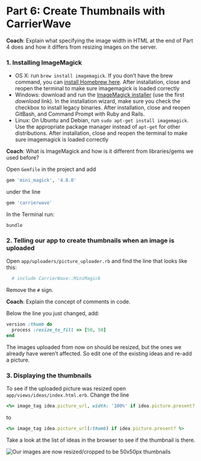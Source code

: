 # Part 6: Create Thumbnails with CarrierWave

**Coach**: Explain what specifying the image width in HTML at the end of Part 4 does and how it differs from resizing images on the server.

### 1. Installing ImageMagick <a id="1-installing-imagemagick"></a>

* OS X: run `brew install imagemagick`. If you don’t have the brew command, you can [install Homebrew here](https://brew.sh/). After installation, close and reopen the terminal to make sure imagemagick is loaded correctly
* Windows: download and run the [ImageMagick installer](http://www.imagemagick.org/script/download.php#windows) \(use the first _download_ link\). In the installation wizard, make sure you check the checkbox to install legacy binaries. After installation, close and reopen GitBash, and Command Prompt with Ruby and Rails.
* Linux: On Ubuntu and Debian, run `sudo apt-get install imagemagick`. Use the appropriate package manager instead of `apt-get` for other distributions. After installation, close and reopen the terminal to make sure imagemagick is loaded correctly

**Coach**: What is ImageMagick and how is it different from libraries/gems we used before?

Open `Gemfile` in the project and add

```ruby
gem 'mini_magick', '4.8.0'
```

under the line

```ruby
gem 'carrierwave'
```

In the Terminal run:

```text
bundle
```

### 2. Telling our app to create thumbnails when an image is uploaded <a id="2-telling-our-app-to-create-thumbnails-when-an-image-is-uploaded"></a>

Open `app/uploaders/picture_uploader.rb` and find the line that looks like this:

```ruby
  # include CarrierWave::MiniMagick
```

Remove the `#` sign.

**Coach**: Explain the concept of comments in code.

Below the line you just changed, add:

```ruby
version :thumb do
  process :resize_to_fill => [50, 50]
end
```

The images uploaded from now on should be resized, but the ones we already have weren’t affected. So edit one of the existing ideas and re-add a picture.

### 3. Displaying the thumbnails <a id="3-displaying-the-thumbnails"></a>

To see if the uploaded picture was resized open `app/views/ideas/index.html.erb`. Change the line

```ruby
<%= image_tag idea.picture_url, width: '100%' if idea.picture.present? %>
```

to

```ruby
<%= image_tag idea.picture_url(:thumb) if idea.picture.present? %>
```

Take a look at the list of ideas in the browser to see if the thumbnail is there.

![Our images are now resized/cropped to be 50x50px thumbnails](.gitbook/assets/10-carrierwave-thumbnails.PNG)

